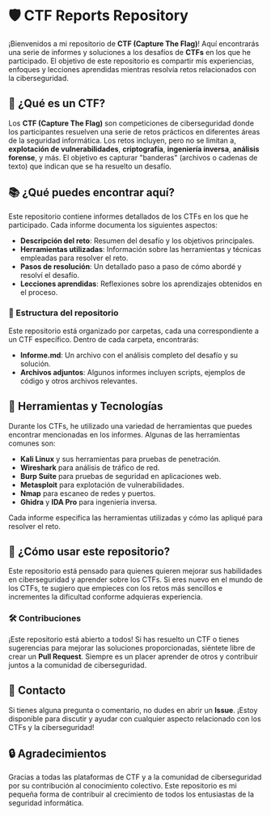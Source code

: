 # 🛡️ CTF Reports Repository

¡Bienvenidos a mi repositorio de **CTF (Capture The Flag)**! Aquí encontrarás una serie de informes y soluciones a los desafíos de **CTFs** en los que he participado. El objetivo de este repositorio es compartir mis experiencias, enfoques y lecciones aprendidas mientras resolvía retos relacionados con la ciberseguridad.

## 🚀 ¿Qué es un CTF?

Los **CTF (Capture The Flag)** son competiciones de ciberseguridad donde los participantes resuelven una serie de retos prácticos en diferentes áreas de la seguridad informática. Los retos incluyen, pero no se limitan a, **explotación de vulnerabilidades**, **criptografía**, **ingeniería inversa**, **análisis forense**, y más. El objetivo es capturar "banderas" (archivos o cadenas de texto) que indican que se ha resuelto un desafío.

## 📚 ¿Qué puedes encontrar aquí?

Este repositorio contiene informes detallados de los CTFs en los que he participado. Cada informe documenta los siguientes aspectos:

- **Descripción del reto**: Resumen del desafío y los objetivos principales.
- **Herramientas utilizadas**: Información sobre las herramientas y técnicas empleadas para resolver el reto.
- **Pasos de resolución**: Un detallado paso a paso de cómo abordé y resolví el desafío.
- **Lecciones aprendidas**: Reflexiones sobre los aprendizajes obtenidos en el proceso.

### 📝 Estructura del repositorio

Este repositorio está organizado por carpetas, cada una correspondiente a un CTF específico. Dentro de cada carpeta, encontrarás:

- **Informe.md**: Un archivo con el análisis completo del desafío y su solución.
- **Archivos adjuntos**: Algunos informes incluyen scripts, ejemplos de código y otros archivos relevantes.

## 🔧 Herramientas y Tecnologías

Durante los CTFs, he utilizado una variedad de herramientas que puedes encontrar mencionadas en los informes. Algunas de las herramientas comunes son:

- **Kali Linux** y sus herramientas para pruebas de penetración.
- **Wireshark** para análisis de tráfico de red.
- **Burp Suite** para pruebas de seguridad en aplicaciones web.
- **Metasploit** para explotación de vulnerabilidades.
- **Nmap** para escaneo de redes y puertos.
- **Ghidra** y **IDA Pro** para ingeniería inversa.

Cada informe especifica las herramientas utilizadas y cómo las apliqué para resolver el reto.

## 🎯 ¿Cómo usar este repositorio?

Este repositorio está pensado para quienes quieren mejorar sus habilidades en ciberseguridad y aprender sobre los CTFs. Si eres nuevo en el mundo de los CTFs, te sugiero que empieces con los retos más sencillos e incrementes la dificultad conforme adquieras experiencia.

### 🛠️ Contribuciones

¡Este repositorio está abierto a todos! Si has resuelto un CTF o tienes sugerencias para mejorar las soluciones proporcionadas, siéntete libre de crear un **Pull Request**. Siempre es un placer aprender de otros y contribuir juntos a la comunidad de ciberseguridad.

## 💬 Contacto

Si tienes alguna pregunta o comentario, no dudes en abrir un **Issue**. ¡Estoy disponible para discutir y ayudar con cualquier aspecto relacionado con los CTFs y la ciberseguridad!

## 🔒 Agradecimientos

Gracias a todas las plataformas de CTF y a la comunidad de ciberseguridad por su contribución al conocimiento colectivo. Este repositorio es mi pequeña forma de contribuir al crecimiento de todos los entusiastas de la seguridad informática.
